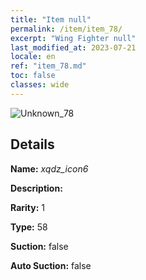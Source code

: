 ```yaml
---
title: "Item null"
permalink: /item/item_78/
excerpt: "Wing Fighter null"
last_modified_at: 2023-07-21
locale: en
ref: "item_78.md"
toc: false
classes: wide
---
```



 ![Unknown_78](/images/item/xqdz_icon6_p.png)



## Details

 **Name:** *xqdz_icon6* 

 **Description:** 

 **Rarity:** 1 

 **Type:** 58 

 **Suction:** false 

 **Auto Suction:** false 


